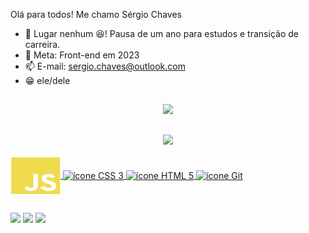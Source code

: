 Olá para todos! Me chamo Sérgio Chaves

- 🔭 Lugar nenhum 😆! Pausa de um ano para estudos e transição de carreira.
- 🌱 Meta: Front-end em 2023
- 📫 E-mail: sergio.chaves@outlook.com
- 😁 ele/dele
##
<div align="center">
  <a href="https://github.com/S-Keys">
  <img height="180em" src="https://github-readme-stats.vercel.app/api?username=S-Keys&show_icons=true&theme=gruvbox&include_all_commits=true&count_private=true"/> 
</div>

##

<div align="center">
  <a href="https://github.com/S-Keys">
  <img height="180em" src="https://github-readme-stats.vercel.app/api/top-langs/?username=S-Keys&layout=compact&langs_count=7&theme=gruvbox"/>
</div>

<div style="display: inline_block"><br>
  <img align="center" alt="ícone do JavaScript" height="60" width="80" src="https://raw.githubusercontent.com/devicons/devicon/master/icons/javascript/javascript-plain.svg">
  <img align="center" alt="ícone CSS 3" height="60" width="80" src="https://icongr.am/devicon/css3-original-wordmark.svg?size=141&color=currentColor">
  <img align="center" alt="ícone HTML 5" height="60" width="80" src="https://icongr.am/devicon/html5-original-wordmark.svg?size=141&color=currentColor">
  <img align="center" alt="ícone Git" height="60" width="80" src="https://icongr.am/devicon/git-plain.svg?size=141&color=ffffff">
</div>

##

<div>
  <a href="https://www.linkedin.com/in/sergiorlchaves/" target="_blank"><img src="https://img.shields.io/badge/-LinkedIn-%230077B5?style=for-the-badge&logo=linkedin&logoColor=white" target="_blank"></a>
  <a href="https://007-sergio-chaves-portifolio.vercel.app/"><img src="https://img.shields.io/badge/Vercel-000?style=for-the-badge&logo=vercel&logoColor=white" target="_blank"></a>
  <a href="mailto:sergio.chaves@outlook.com.com"><img src="https://img.shields.io/badge/Microsoft_Outlook-0078D4?style=for-the-badge&logo=microsoft-outlook&logoColor=white" target="_blank"></a>
</div>
